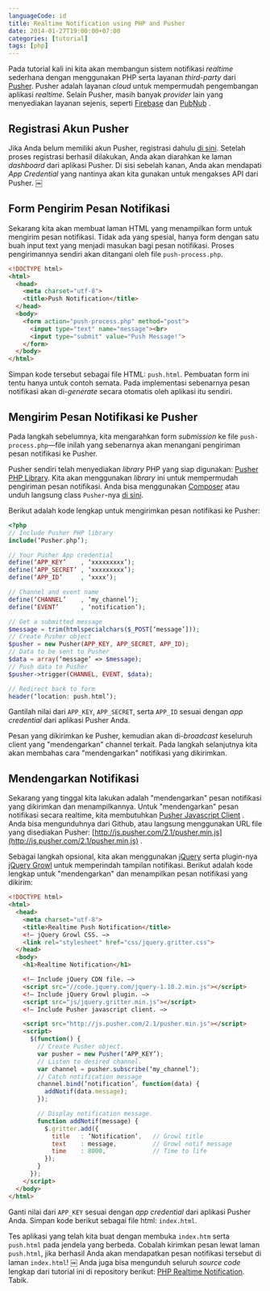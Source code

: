 ```yaml
---
languageCode: id
title: Realtime Notification using PHP and Pusher
date: 2014-01-27T19:00:00+07:00
categories: [tutorial]
tags: [php]
---
```

Pada tutorial kali ini kita akan membangun sistem notifikasi *realtime* sederhana dengan menggunakan PHP serta layanan *third-party* dari [Pusher](http://pusher.com/). Pusher adalah layanan *cloud* untuk mempermudah pengembangan aplikasi *realtime*. Selain Pusher, masih banyak *provider* lain yang menyediakan layanan sejenis, seperti [Firebase](https://www.firebase.com/) dan [PubNub](http://www.pubnub.com/) .

## Registrasi Akun Pusher

Jika Anda belum memiliki akun Pusher, registrasi dahulu [di sini](http://pusher.com/pricing). Setelah proses registrasi berhasil dilakukan, Anda akan diarahkan ke laman *dashboard* dari aplikasi Pusher. Di sisi sebelah kanan, Anda akan mendapati *App Credential* yang nantinya akan kita gunakan untuk mengakses API dari Pusher.
￼
## Form Pengirim Pesan Notifikasi

Sekarang kita akan membuat laman HTML yang menampilkan form untuk mengirim pesan notifikasi. Tidak ada yang spesial, hanya form dengan satu buah input text yang menjadi masukan bagi pesan notifikasi. Proses pengirimannya sendiri akan ditangani oleh file `push-process.php`.

```html
<!DOCTYPE html>
<html>
  <head>
    <meta charset="utf-8">
    <title>Push Notification</title>
  </head>
  <body>
    <form action="push-process.php" method="post">
      <input type="text" name="message"><br>
      <input type="submit" value="Push Message!">
    </form>
  </body>
</html>
```

Simpan kode tersebut sebagai file HTML: `push.html`. Pembuatan form ini tentu hanya untuk contoh semata. Pada implementasi sebenarnya pesan notifikasi akan di-*generate* secara otomatis oleh aplikasi itu sendiri.

## Mengirim Pesan Notifikasi ke Pusher

Pada langkah sebelumnya, kita mengarahkan form *submission* ke file `push-process.php`—file inilah yang sebenarnya akan menangani pengiriman pesan notifikasi ke Pusher.

Pusher sendiri telah menyediakan *library* PHP yang siap digunakan: [Pusher PHP Library](https://github.com/pusher/pusher-php-server). Kita akan menggunakan *library* ini untuk mempermudah pengiriman pesan notifikasi. Anda bisa menggunakan [Composer](http://getcomposer.org/) atau unduh langsung class `Pusher`-nya [di sini](https://raw2.github.com/pusher/pusher-php-server/master/lib/Pusher.php).

Berikut adalah kode lengkap untuk mengirimkan pesan notifikasi ke Pusher:

```php
<?php
// Include Pusher PHP library
include(‘Pusher.php’);

// Your Pusher App credential
define(‘APP_KEY’    , ‘xxxxxxxxx’);
define(‘APP_SECRET’ , ‘xxxxxxxxx’);
define(‘APP_ID’     , ‘xxxx’);

// Channel and event name
define(‘CHANNEL’    , ‘my_channel’);
define(‘EVENT’      , ‘notification’);

// Get a submitted message
$message = trim(htmlspecialchars($_POST[‘message’]));
// Create Pusher object
$pusher = new Pusher(APP_KEY, APP_SECRET, APP_ID);
// Data to be sent to Pusher
$data = array(‘message’ => $message);
// Push data to Pusher
$pusher->trigger(CHANNEL, EVENT, $data);

// Redirect back to form
header(‘location: push.html’);
```

Gantilah nilai dari `APP_KEY`, `APP_SECRET`, serta `APP_ID` sesuai dengan *app credential* dari aplikasi Pusher Anda.

Pesan yang dikirimkan ke Pusher, kemudian akan di-*broadcast* keseluruh client yang "mendengarkan" channel terkait. Pada langkah selanjutnya kita akan membahas cara "mendengarkan" notifikasi yang dikirimkan.

## Mendengarkan Notifikasi

Sekarang yang tinggal kita lakukan adalah "mendengarkan" pesan notifikasi yang dikirimkan dan menampilkannya. Untuk "mendengarkan" pesan notifikasi secara realtime, kita membutuhkan  [Pusher Javascript Client](https://github.com/pusher/pusher-js) . Anda bisa mengunduhnya dari Github, atau langsung menggunakan URL file yang disediakan Pusher:  [http://js.pusher.com/2.1/pusher.min.js](http://js.pusher.com/2.1/pusher.min.js) .

Sebagai langkah opsional, kita akan menggunakan  [jQuery](http://jquery.com/)  serta plugin-nya  [jQuery Growl](https://github.com/jboesch/Gritter/)  untuk memperindah tampilan notifikasi. Berikut adalah kode lengkap untuk "mendengarkan" dan menampilkan pesan notifikasi yang dikirim:

```html
<!DOCTYPE html>
<html>
  <head>
    <meta charset="utf-8">
    <title>Realtime Push Notification</title>
    <!— jQuery Growl CSS. —>
    <link rel="stylesheet" href="css/jquery.gritter.css">
  </head>
  <body>
    <h1>Realtime Notification</h1>

    <!— Include jQuery CDN file. —>
    <script src="//code.jquery.com/jquery-1.10.2.min.js"></script>
    <!— Include jQuery Growl plugin. —>
    <script src="js/jquery.gritter.min.js"></script>
    <!— Include Pusher javascript client. —>

    <script src="http://js.pusher.com/2.1/pusher.min.js"></script>
    <script>
      $(function() {
        // Create Pusher object.
        var pusher = new Pusher(‘APP_KEY’);
        // Listen to desired channel.
        var channel = pusher.subscribe(‘my_channel’);
        // Catch notification message
        channel.bind(‘notification’, function(data) {
          addNotif(data.message);
        });

        // Display notification message.
        function addNotif(message) {
          $.gritter.add({
            title   : ‘Notification’,   // Growl title
            text    : message,          // Growl notif message
            time    : 8000,             // Time to life
          });
        }
      });
    </script>
  </body>
</html>
```

Ganti nilai dari `APP_KEY` sesuai dengan *app credential* dari aplikasi Pusher Anda. Simpan kode berikut sebagai file html: `index.html`.

Tes aplikasi yang telah kita buat dengan membuka `index.htm` serta `push.html` pada jendela yang berbeda. Cobalah kirimkan pesan lewat laman `push.html`, jika berhasil Anda akan mendapatkan pesan notifikasi tersebut di laman `index.html`!
￼
Anda juga bisa mengunduh seluruh *source code* lengkap dari tutorial ini di repository berikut: [PHP Realtime Notification](https://github.com/risan/php-realtime-notification). Tabik.
